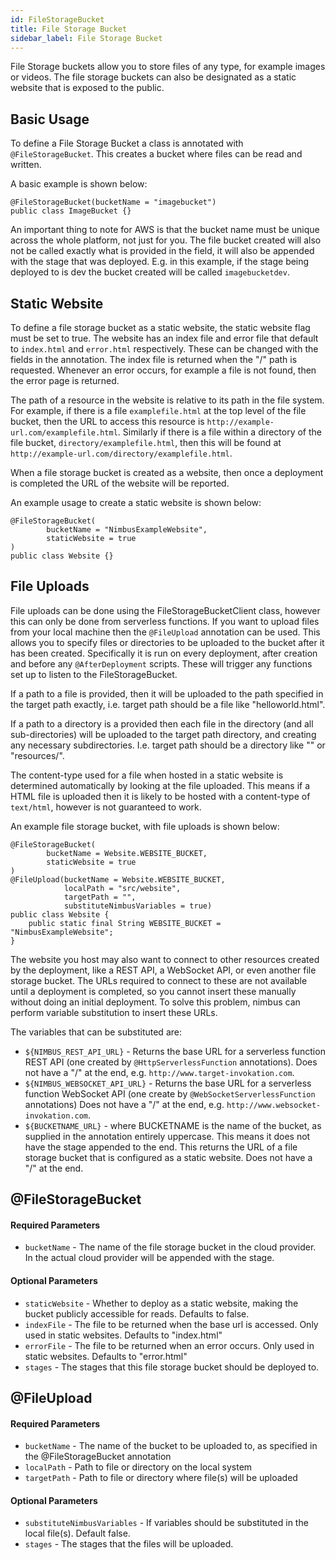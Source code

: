 ```yaml
---
id: FileStorageBucket
title: File Storage Bucket
sidebar_label: File Storage Bucket
---
```


File Storage buckets allow you to store files of any type, for example images or videos. The file storage buckets can also be designated as a static website that is exposed to the public. 

## Basic Usage

To define a File Storage Bucket a class is annotated with `@FileStorageBucket`. This creates a bucket where files can be read and written. 

A basic example is shown below: 

```
@FileStorageBucket(bucketName = "imagebucket")
public class ImageBucket {}
``` 

An important thing to note for AWS is that the bucket name must be unique across the whole platform, not just for you. The file bucket created will also not be called exactly what is provided in the field, it will also be appended with the stage that was deployed. E.g. in this example, if the stage being deployed to is dev the bucket created will be called `imagebucketdev`.

## Static Website

To define a file storage bucket as a static website, the static website flag must be set to true. The website has an index file and error file that default to `index.html` and `error.html` respectively. These can be changed with the fields in the annotation. The index file is returned when the "/" path is requested. Whenever an error occurs, for example a file is not found, then the error page is returned. 

The path of a resource in the website is relative to its path in the file system. For example, if there is a file `examplefile.html` at the top level of the file bucket, then the URL to access this resource is `http://example-url.com/examplefile.html`. Similarly if there is a file within a directory of the file bucket, `directory/examplefile.html`, then this will be found at `http://example-url.com/directory/examplefile.html`.

When a file storage bucket is created as a website, then once a deployment is completed the URL of the website will be reported.

An example usage to create a static website is shown below:

```
@FileStorageBucket(
        bucketName = "NimbusExampleWebsite",
        staticWebsite = true
)
public class Website {}
```

## File Uploads

File uploads can be done using the FileStorageBucketClient class, however this can only be done from serverless functions. If you want to upload files from your local machine then the `@FileUpload` annotation can be used. This allows you to specify files or directories to be uploaded to the bucket after it has been created. Specifically it is run on every deployment, after creation and before any `@AfterDeployment` scripts. These will trigger any functions set up to listen to the FileStorageBucket.

If a path to a file is provided, then it will be uploaded to the path specified in the target path exactly, i.e. target path should be a file like "helloworld.html".

If a path to a directory is a provided then each file in the directory (and all sub-directories) will be uploaded to the target path directory, and creating any necessary subdirectories. I.e. target path should be a directory like "" or "resources/".

The content-type used for a file when hosted in a static website is determined automatically by looking at the file uploaded. This means if a HTML file is uploaded then it is likely to be hosted with a content-type of `text/html`, however is not guaranteed to work.

An example file storage bucket, with file uploads is shown below:
```
@FileStorageBucket(
        bucketName = Website.WEBSITE_BUCKET,
        staticWebsite = true
)
@FileUpload(bucketName = Website.WEBSITE_BUCKET,
            localPath = "src/website",
            targetPath = "",
            substituteNimbusVariables = true)
public class Website {
    public static final String WEBSITE_BUCKET = "NimbusExampleWebsite";
}
```

The website you host may also want to connect to other resources created by the deployment, like a REST API, a WebSocket API, or even another file storage bucket. The URLs required to connect to these are not available until a deployment is completed, so you cannot insert these manually without doing an initial deployment. To solve this problem, nimbus can perform variable substitution to insert these URLs. 

The variables that can be substituted are:
* `${NIMBUS_REST_API_URL}` - Returns the base URL for a serverless function REST API (one created by `@HttpServerlessFunction` annotations). Does not have a "/" at the end, e.g. `http://www.target-invokation.com`. 
* `${NIMBUS_WEBSOCKET_API_URL}` - Returns the base URL for a serverless function WebSocket API (one create by `@WebSocketServerlessFunction` annotations) Does not have a "/" at the end, e.g. `http://www.websocket-invokation.com`. 
* `${BUCKETNAME_URL}` - where BUCKETNAME is the name of the bucket, as supplied in the annotation entirely uppercase. This means it does not have the stage appended to the end. This returns the URL of a file storage bucket that is configured as a static website. Does not have a "/" at the end. 

## @FileStorageBucket
#### Required Parameters
* `bucketName` - The name of the file storage bucket in the cloud provider. In the actual cloud provider will be appended with the stage. 

#### Optional Parameters
* `staticWebsite` - Whether to deploy as a static website, making the bucket publicly accessible for reads. Defaults to false.
* `indexFile` - The file to be returned when the base url is accessed. Only used in static websites. Defaults to "index.html" 
* `errorFile` - The file to be returned when an error occurs. Only used in static websites. Defaults to "error.html" 
* `stages` - The stages that this file storage bucket should be deployed to. 

## @FileUpload
#### Required Parameters
* `bucketName` - The name of the bucket to be uploaded to, as specified in the @FileStorageBucket annotation
* `localPath` - Path to file or directory on the local system
* `targetPath` - Path to file or directory where file(s) will be uploaded

#### Optional Parameters
* `substituteNimbusVariables` - If variables should be substituted in the local file(s). Default false.
* `stages` - The stages that the files will be uploaded. 

